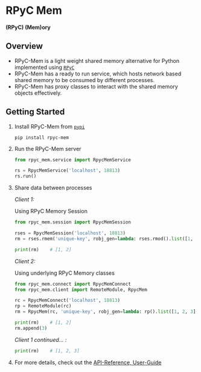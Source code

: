# RPyC Mem
**(RPyC) (Mem)ory**

## Overview

- RPyC-Mem is a light weight shared memory alternative for Python implemented using [``RPyC``](https://github.com/tomerfiliba-org/rpyc)
- RPyC-Mem has a ready to run service, which hosts network based shared memory to be consumed by different processes.
- RPyC-Mem has proxy classes to interact with the shared memory objects effectively.

## Getting Started

1. Install RPyC-Mem from [``pypi``](https://pypi.org/project/rpyc-mem)

    ```shell
    pip install rpyc-mem
    ```

2. Run the RPyC-Mem server

   ```python
   from rpyc_mem.service import RpycMemService
   
   rs = RpycMemService('localhost', 18813)
   rs.run()
   ```

3. Share data between processes
   
   *Client 1:*

   Using RPyC Memory Session

   ```python
   from rpyc_mem.session import RpycMemSession
   
   rses = RpycMemSession('localhost', 18813)
   rm = rses.rmem('unique-key', robj_gen=lambda: rses.rmod().list([1, 2]))
   
   print(rm)    # [1, 2]
   ```
   *Client 2:*
   
   Using underlying RPyC Memory classes

   ```python
   from rpyc_mem.connect import RpycMemConnect
   from rpyc_mem.client import RemoteModule, RpycMem
   
   rc = RpycMemConnect('localhost', 18813)
   rp = RemoteModule(rc)
   rm = RpycMem(rc, 'unique-key', robj_gen=lambda: rp().list([1, 2, 3]))
   
   print(rm)    # [1, 2]
   rm.append(3)
   ```
   
   *Client 1 continued... :*
   
   ```python
   print(rm)    # [1, 2, 3]
   ```

4. For more details, check out the [API-Reference, User-Guide](http://rpyc-mem.readthedocs.io/)
